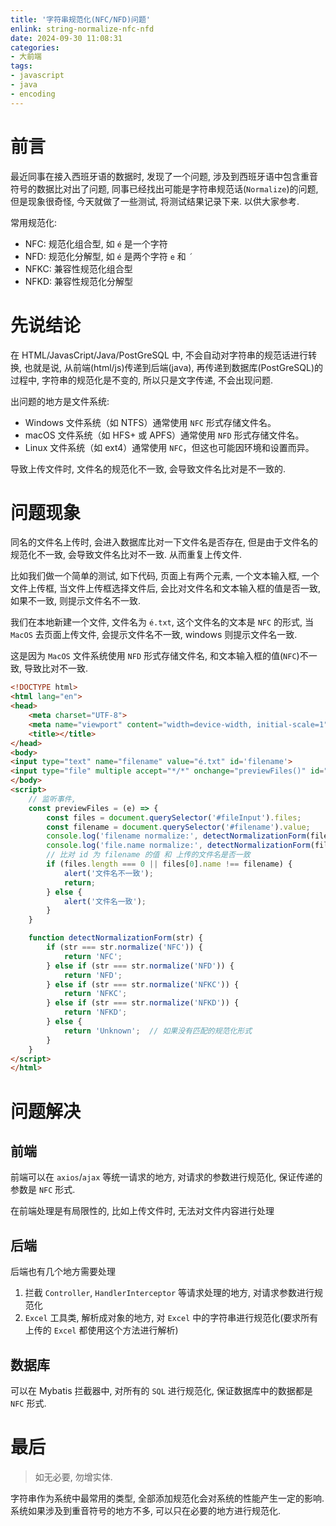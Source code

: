 ```yaml
---
title: '字符串规范化(NFC/NFD)问题'
enlink: string-normalize-nfc-nfd
date: 2024-09-30 11:08:31
categories:
- 大前端
tags:
- javascript
- java
- encoding
---
```


# 前言

最近同事在接入西班牙语的数据时, 发现了一个问题, 涉及到西班牙语中包含重音符号的数据比对出了问题, 同事已经找出可能是字符串规范话(`Normalize`)的问题, 但是现象很奇怪, 今天就做了一些测试, 将测试结果记录下来. 以供大家参考.

常用规范化:
- NFC: 规范化组合型, 如 `é` 是一个字符
- NFD: 规范化分解型, 如 `é` 是两个字符 `e` 和 `´`
- NFKC: 兼容性规范化组合型
- NFKD: 兼容性规范化分解型

# 先说结论

在 HTML/JavasCript/Java/PostGreSQL 中, 不会自动对字符串的规范话进行转换, 也就是说, 从前端(html/js)传递到后端(java), 再传递到数据库(PostGreSQL)的过程中, 字符串的规范化是不变的, 所以只是文字传递, 不会出现问题.

出问题的地方是文件系统:
- Windows 文件系统（如 NTFS）通常使用 `NFC` 形式存储文件名。
- macOS 文件系统（如 HFS+ 或 APFS）通常使用 `NFD` 形式存储文件名。
- Linux 文件系统（如 ext4）通常使用 `NFC`，但这也可能因环境和设置而异。

导致上传文件时, 文件名的规范化不一致, 会导致文件名比对是不一致的.

# 问题现象

同名的文件名上传时, 会进入数据库比对一下文件名是否存在, 但是由于文件名的规范化不一致, 会导致文件名比对不一致. 从而重复上传文件.

比如我们做一个简单的测试, 如下代码, 页面上有两个元素, 一个文本输入框, 一个文件上传框, 当文件上传框选择文件后, 会比对文件名和文本输入框的值是否一致, 如果不一致, 则提示文件名不一致.

我们在本地新建一个文件, 文件名为 `é.txt`, 这个文件名的文本是 `NFC` 的形式, 当 `MacOS` 去页面上传文件, 会提示文件名不一致, windows 则提示文件名一致.

这是因为 `MacOS` 文件系统使用 `NFD` 形式存储文件名, 和文本输入框的值(`NFC`)不一致, 导致比对不一致.

```html
<!DOCTYPE html>
<html lang="en">
<head>
    <meta charset="UTF-8">
    <meta name="viewport" content="width=device-width, initial-scale=1">
    <title></title>
</head>
<body>
<input type="text" name="filename" value="é.txt" id='filename'>
<input type="file" multiple accept="*/*" onchange="previewFiles()" id="fileInput">
</body>
<script>
    // 监听事件,
    const previewFiles = (e) => {
        const files = document.querySelector('#fileInput').files;
        const filename = document.querySelector('#filename').value;
        console.log('filename normalize:', detectNormalizationForm(filename));
        console.log('file.name normalize:', detectNormalizationForm(files[0].name));
        // 比对 id 为 filename 的值 和 上传的文件名是否一致
        if (files.length === 0 || files[0].name !== filename) {
            alert('文件名不一致');
            return;
        } else {
            alert('文件名一致');
        }
    }

    function detectNormalizationForm(str) {
        if (str === str.normalize('NFC')) {
            return 'NFC';
        } else if (str === str.normalize('NFD')) {
            return 'NFD';
        } else if (str === str.normalize('NFKC')) {
            return 'NFKC';
        } else if (str === str.normalize('NFKD')) {
            return 'NFKD';
        } else {
            return 'Unknown';  // 如果没有匹配的规范化形式
        }
    }
</script>
</html>
```

# 问题解决

## 前端

前端可以在 `axios`/`ajax` 等统一请求的地方, 对请求的参数进行规范化, 保证传递的参数是 `NFC` 形式.

在前端处理是有局限性的, 比如上传文件时, 无法对文件内容进行处理

## 后端

后端也有几个地方需要处理
1. 拦截 `Controller`, `HandlerInterceptor` 等请求处理的地方, 对请求参数进行规范化
2. `Excel` 工具类, 解析成对象的地方, 对 `Excel` 中的字符串进行规范化(要求所有上传的 `Excel` 都使用这个方法进行解析)

## 数据库

可以在 Mybatis 拦截器中, 对所有的 `SQL` 进行规范化, 保证数据库中的数据都是 `NFC` 形式.

# 最后

> 如无必要, 勿增实体.

字符串作为系统中最常用的类型, 全部添加规范化会对系统的性能产生一定的影响. 系统如果涉及到重音符号的地方不多, 可以只在必要的地方进行规范化.

